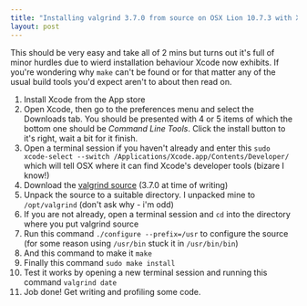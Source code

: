 ```yaml
---
title: "Installing valgrind 3.7.0 from source on OSX Lion 10.7.3 with Xcode 4.3.2"
layout: post
---
```


This should be very easy and take all of 2 mins but turns out it's full of minor hurdles due to wierd installation behaviour Xcode now exhibits. If you're wondering why `make` can't be found or for that matter any of the usual build tools you'd expect aren't to about then read on.

1. Install Xcode from the App store
2. Open Xcode, then go to the preferences menu and select the Downloads tab. You should be presented with 4 or 5 items of which the bottom one should be _Command Line Tools_. Click the install button to it's right, wait a bit for it finish.
3. Open a terminal session if you haven't already and enter this `sudo xcode-select --switch /Applications/Xcode.app/Contents/Developer/` which will tell OSX where it can find Xcode's developer tools (bizare I know!)
4. Download the [valgrind source](http://www.valgrind.org/downloads/current.html) (3.7.0 at time of writing)
5. Unpack the source to a suitable directory. I unpacked mine to `/opt/valgrind` (don't ask why - i'm odd)
6. If you are not already, open a terminal session and `cd` into the directory where you put valgrind source 
7. Run this command `./configure --prefix=/usr` to configure the source (for some reason using `/usr/bin` stuck it in `/usr/bin/bin`)
8. And this command to make it `make`
9. Finally this command `sudo make install`
10. Test it works by opening a new terminal session and running this command `valgrind date`
11. Job done! Get writing and profiling some code.

